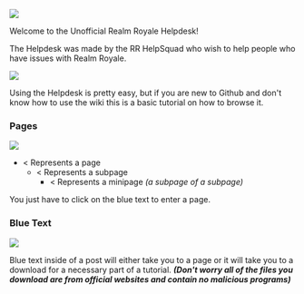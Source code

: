 ![](https://i.imgur.com/Ui4YZYI.png)

Welcome to the Unofficial Realm Royale Helpdesk!

The Helpdesk was made by the RR HelpSquad who wish to help people who have issues with Realm Royale.

![](https://i.imgur.com/uilQdPp.png)

Using the Helpdesk is pretty easy, but if you are new to Github and don't know how to use the wiki this is a basic tutorial on how to browse it.

### Pages

![](https://i.imgur.com/6fULVyx.png)

* < Represents a page
   * < Represents a subpage
      * < Represents a minipage _(a subpage of a subpage)_

You just have to click on the blue text to enter a page.

### Blue Text

![](https://i.imgur.com/hfINOWw.png)

Blue text inside of a post will either take you to a page or it will take you to a download for a necessary part of a tutorial. **_(Don't worry all of the files you download are from official websites and contain no malicious programs)_**


